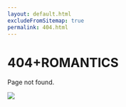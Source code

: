 ```yaml
---
layout: default.html
excludeFromSitemap: true
permalink: 404.html
---
```

# 404+ROMANTICS

Page not found.

![](/web/pattern.jpg)
